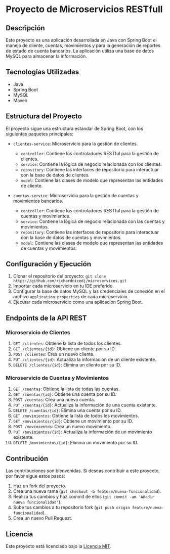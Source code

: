 # Proyecto de Microservicios RESTfull

## Descripción

Este proyecto es una aplicación desarrollada en Java con Spring Boot el manejo de cliente, cuentas, movimientos
y para la generación de reportes de estado de cuenta bancarios. 
La aplicación utiliza una base de datos MySQL para almacenar la información.

## Tecnologías Utilizadas

- Java
- Spring Boot
- MySQL
- Maven

## Estructura del Proyecto

El proyecto sigue una estructura estándar de Spring Boot, con los siguientes paquetes principales:

- `clientes-service`: Microservicio para la gestión de clientes.
    - `controller`: Contiene los controladores RESTful para la gestión de clientes.
    - `service`: Contiene la lógica de negocio relacionada con los clientes.
    - `repository`: Contiene las interfaces de repositorio para interactuar con la base de datos de clientes.
    - `model`: Contiene las clases de modelo que representan las entidades de cliente.

- `cuentas-service`: Microservicio para la gestión de cuentas y movimientos bancarios.
    - `controller`: Contiene los controladores RESTful para la gestión de cuentas y movimientos.
    - `service`: Contiene la lógica de negocio relacionada con las cuentas y movimientos.
    - `repository`: Contiene las interfaces de repositorio para interactuar con la base de datos de cuentas y movimientos.
    - `model`: Contiene las clases de modelo que representan las entidades de cuentas y movimientos.

## Configuración y Ejecución

1. Clonar el repositorio del proyecto: `git clone https://github.com/richardnicedj/microservices.git`
2. Importar cada microservicio en tu IDE preferido.
3. Configurar la base de datos MySQL y las credenciales de conexión en el archivo `application.properties` de cada microservicio.
4. Ejecutar cada microservicio como una aplicación Spring Boot.

## Endpoints de la API REST

### Microservicio de Clientes

1. `GET /clientes`: Obtiene la lista de todos los clientes.
2. `GET /clientes/{id}`: Obtiene un cliente por su ID.
3. `POST /clientes`: Crea un nuevo cliente.
4. `PUT /clientes/{id}`: Actualiza la información de un cliente existente.
5. `DELETE /clientes/{id}`: Elimina un cliente por su ID.

### Microservicio de Cuentas y Movimientos

1. `GET /cuentas`: Obtiene la lista de todas las cuentas.
2. `GET /cuentas/{id}`: Obtiene una cuenta por su ID.
3. `POST /cuentas`: Crea una nueva cuenta.
4. `PUT /cuentas/{id}`: Actualiza la información de una cuenta existente.
5. `DELETE /cuentas/{id}`: Elimina una cuenta por su ID.
6. `GET /movimientos`: Obtiene la lista de todos los movimientos.
7. `GET /movimientos/{id}`: Obtiene un movimiento por su ID.
8. `POST /movimientos`: Crea un nuevo movimiento.
9. `PUT /movimientos/{id}`: Actualiza la información de un movimiento existente.
10. `DELETE /movimientos/{id}`: Elimina un movimiento por su ID.
## Contribución

Las contribuciones son bienvenidas. Si deseas contribuir a este proyecto, por favor sigue estos pasos:

1. Haz un fork del proyecto.
2. Crea una nueva rama (`git checkout -b feature/nueva-funcionalidad`).
3. Realiza tus cambios y haz commit de ellos (`git commit -am 'Añadir nueva funcionalidad'`).
4. Sube tus cambios a tu repositorio fork (`git push origin feature/nueva-funcionalidad`).
5. Crea un nuevo Pull Request.

## Licencia

Este proyecto está licenciado bajo la [Licencia MIT](LICENSE).

